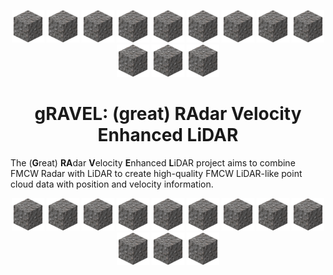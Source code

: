<p align="center">
  <img src="assets/gravel.png" alt="gRAVEL Logo" width="52">
  <img src="assets/gravel.png" alt="gRAVEL Logo" width="52">
  <img src="assets/gravel.png" alt="gRAVEL Logo" width="52">
  <img src="assets/gravel.png" alt="gRAVEL Logo" width="52">
  <img src="assets/gravel.png" alt="gRAVEL Logo" width="52">
  <img src="assets/gravel.png" alt="gRAVEL Logo" width="52">
  <img src="assets/gravel.png" alt="gRAVEL Logo" width="52">
  <img src="assets/gravel.png" alt="gRAVEL Logo" width="52">
  <img src="assets/gravel.png" alt="gRAVEL Logo" width="52">
  <img src="assets/gravel.png" alt="gRAVEL Logo" width="52">
  <img src="assets/gravel.png" alt="gRAVEL Logo" width="52">
  <img src="assets/gravel.png" alt="gRAVEL Logo" width="52">
</p>

<h1 align="center">gRAVEL: (great) <strong>RA</strong>dar <strong>V</strong>elocity <strong>E</strong>nhanced <strong>L</strong>iDAR</h1>

The (**G**reat) **RA**dar **V**elocity **E**nhanced **L**iDAR project aims to combine FMCW Radar with LiDAR to create high-quality FMCW LiDAR-like point cloud data with position and velocity information.

<p align="center">
  <img src="assets/gravel.png" alt="gRAVEL Logo" width="52">
  <img src="assets/gravel.png" alt="gRAVEL Logo" width="52">
  <img src="assets/gravel.png" alt="gRAVEL Logo" width="52">
  <img src="assets/gravel.png" alt="gRAVEL Logo" width="52">
  <img src="assets/gravel.png" alt="gRAVEL Logo" width="52">
  <img src="assets/gravel.png" alt="gRAVEL Logo" width="52">
  <img src="assets/gravel.png" alt="gRAVEL Logo" width="52">
  <img src="assets/gravel.png" alt="gRAVEL Logo" width="52">
  <img src="assets/gravel.png" alt="gRAVEL Logo" width="52">
  <img src="assets/gravel.png" alt="gRAVEL Logo" width="52">
  <img src="assets/gravel.png" alt="gRAVEL Logo" width="52">
  <img src="assets/gravel.png" alt="gRAVEL Logo" width="52">
</p>
